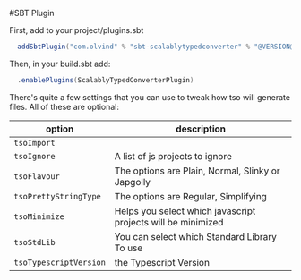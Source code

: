 #SBT Plugin

First, add to your project/plugins.sbt
```scala
  addSbtPlugin("com.olvind" % "sbt-scalablytypedconverter" % "@VERSION@")
```

Then, in your build.sbt add:
```scala
  .enablePlugins(ScalablyTypedConverterPlugin)
```

There's quite a few settings that you can use to tweak how tso will generate files. All of these are optional:

| option                 | description |
| ---                    | --- |
| `tsoImport`            |  | 
| `tsoIgnore`            | A list of js projects to ignore |
| `tsoFlavour`           | The options are Plain, Normal, Slinky or Japgolly |
| `tsoPrettyStringType`  | The options are Regular, Simplifying |
| `tsoMinimize`          | Helps you select which javascript projects will be minimized |
| `tsoStdLib`            | You can select which Standard Library To use |
| `tsoTypescriptVersion` | the Typescript Version |
